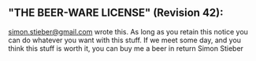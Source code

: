 
## "THE BEER-WARE LICENSE" (Revision 42):
<simon.stieber@gmail.com> wrote this. As long as you retain this notice you
can do whatever you want with this stuff. If we meet some day, and you think
this stuff is worth it, you can buy me a beer in return Simon Stieber


